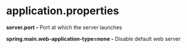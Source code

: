 # application.properties

**server.port -** Port at which the server launches

**spring.main.web-application-type=none -** Disable default web server
